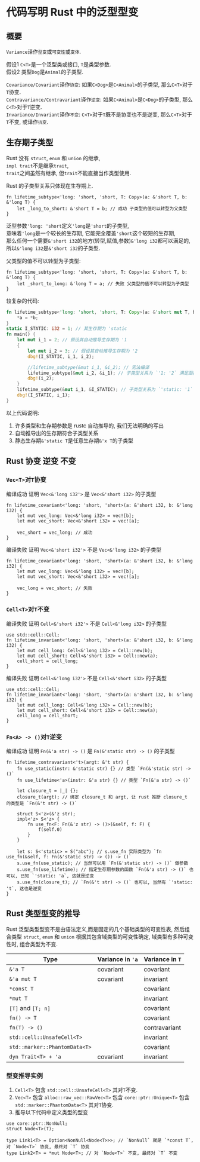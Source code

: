 # 代码写明 Rust 中的泛型型变

## 概要
`Variance`译作`型变`或`可变性`或`变体`.  

假设1 `C<T>`是一个泛型类或接口, `T`是类型参数.  
假设2 类型`Dog`是`Animal`的子类型.  

`Covariance/Covariant`译作`协变`: 如果`C<Dog>`是`C<Animal>`的子类型, 那么`C<T>`对于`T`协变.  
`Contravariance/Contravariant`译作`逆变`: 如果`C<Animal>`是`C<Dog>`的子类型, 那么`C<T>`对于`T`逆变.  
`Invariance/Invariant`译作`不变`: `C<T>`对于`T`既不是协变也不是逆变, 那么`C<T>`对于`T`不变, 或译作`抗变`.  

## 生存期子类型
Rust 没有 `struct`, `enum` 和 `union` 的继承,   
`impl trait`不是继承`trait`,   
`trait`之间虽然有继承, 但`trait`不能直接当作类型使用.  

Rust 的子类型关系只体现在生存期上. 
```rust,no_run
fn lifetime_subtype<'long: 'short, 'short, T: Copy>(a: &'short T, b: &'long T) {
    let _long_to_short: &'short T = b; // 成功 子类型的值可以转型为父类型
}
``` 
泛型参数`'long: 'short`定义`'long`是`'short`的子类型,   
意味着`'long`是一个较长的生存期, 它能完全覆盖`'short`这个较短的生存期,   
那么任何一个需要`&'short i32`的地方(转型,赋值,参数)`&'long i32`都可以满足的,   
所以`&'long i32`是`&'short i32`的子类型.  

父类型的值不可以转型为子类型:
```rust,no_run,compile_fail
fn lifetime_subtype<'long: 'short, 'short, T: Copy>(a: &'short T, b: &'long T) {
    let _short_to_long: &'long T = a; // 失败 父类型的值不可以转型为子类型
}
```

较复杂的代码:
```rust
fn lifetime_subtype<'long: 'short, 'short, T: Copy>(a: &'short mut T, b: &'long T) {
    *a = *b;
}
static I_STATIC: i32 = 1; // 其生存期为 'static
fn main() {
    let mut i_1 = 2; // 假设其自动推导生存期为 '1
    {
        let mut i_2 = 3; // 假设其自动推导生存期为 '2
        dbg!(I_STATIC, i_1, i_2);

        //lifetime_subtype(&mut i_1, &i_2); // 无法编译
        lifetime_subtype(&mut i_2, &i_1); // 子类型关系为 `'1: '2` 满足函数泛型条件 `'long: 'short`
        dbg!(i_2);
    }
    lifetime_subtype(&mut i_1, &I_STATIC); // 子类型关系为 `'static: '1`
    dbg!(I_STATIC, i_1);
}
```
以上代码说明:  
1. 许多类型和生存期参数是 rustc 自动推导的, 我们无法明确的写出
2. 自动推导出的生存期符合子类型关系
3. 静态生存期`&'static T`是任意生存期`&'x T`的子类型

## Rust 协变 逆变 不变

### `Vec<T>`对`T`协变
编译成功 证明 `Vec<&'long i32'>` 是 `Vec<&'short i32>` 的子类型
```rust,no_run
fn lifetime_covariant<'long: 'short, 'short>(a: &'short i32, b: &'long i32) {
    let mut vec_long: Vec<&'long i32> = vec![b];
    let mut vec_short: Vec<&'short i32> = vec![a];

    vec_short = vec_long; // 成功
}
```
编译失败 证明 `Vec<&'short i32'>` 不是 `Vec<&'long i32>` 的子类型
```rust,no_run,compile_fail
fn lifetime_covariant<'long: 'short, 'short>(a: &'short i32, b: &'long i32) {
    let mut vec_long: Vec<&'long i32> = vec![b];
    let mut vec_short: Vec<&'short i32> = vec![a];

    vec_long = vec_short; // 失败
}
```

### `Cell<T>`对`T`不变
编译失败 证明 `Cell<&'short i32'>` 不是 `Cell<&'long i32>` 的子类型
```no_run,compile_fail
use std::cell::Cell;
fn lifetime_invariant<'long: 'short, 'short>(a: &'short i32, b: &'long i32) {
    let mut cell_long: Cell<&'long i32> = Cell::new(b);
    let mut cell_short: Cell<&'short i32> = Cell::new(a);
    cell_short = cell_long;
}
```
编译失败 证明 `Cell<&'long i32'>` 不是 `Cell<&'short i32>` 的子类型
```no_run,compile_fail
use std::cell::Cell;
fn lifetime_invariant<'long: 'short, 'short>(a: &'short i32, b: &'long i32) {
    let mut cell_long: Cell<&'long i32> = Cell::new(b);
    let mut cell_short: Cell<&'short i32> = Cell::new(a);
    cell_long = cell_short;
}
```

### `Fn<A> -> ()`对`T`逆变
编译成功 证明 `Fn(&'a str) -> ()` 是 `Fn(&'static str) -> ()` 的子类型
```rust,no_run
fn lifetime_contravariant<'t>(argt: &'t str) {
    fn use_static(instr: &'static str) {} // 类型 `Fn(&'static str) -> ()`
    fn use_lifetime<'a>(instr: &'a str) {} // 类型 `Fn(&'a str) -> ()`

    let closure_t = |_| {};
    closure_t(argt); // 绑定 closure_t 和 argt, 让 rust 推断 closure_t 的类型是 `Fn(&'t str) -> ()`

    struct S<'z>(&'z str);
    impl<'z> S<'z> {
        fn use_fn<F: Fn(&'z str) -> ()>(&self, f: F) {
            f(self.0)
        }
    }

    let s: S<'static> = S("abc"); // s.use_fn 实际类型为 `fn use_fn(&self, f: Fn(&'static str) -> ()) -> ()`
    s.use_fn(use_static); // 当然可以用 `Fn(&'static str) -> ()` 做参数
    s.use_fn(use_lifetime); // 指定生存期参数的函数 `Fn(&'a str) -> ()` 也可以, 已知 `'static: 'a`, 这就是逆变
    s.use_fn(closure_t); // `Fn(&'t str) -> ()` 也可以, 当然有 `'static: 't`, 这也是逆变
}
```

## Rust 类型型变的推导

Rust 泛型类型型变不是由语法定义,而是固定的几个基础类型的可变性表,
然后组合类型 `struct`, `enum` 和 `union` 根据其包含域类型的可变性确定, 
域类型有多种可变性时, 组合类型为不变.

| Type                          | Variance in `'a`  | Variance in `T`   |
|-------------------------------|-------------------|-------------------|
| `&'a T`                       | covariant         | covariant         |
| `&'a mut T`                   | covariant         | invariant         |
| `*const T`                    |                   | covariant         |
| `*mut T`                      |                   | invariant         |
| `[T]` and `[T; n]`            |                   | covariant         |
| `fn() -> T`                   |                   | covariant         |
| `fn(T) -> ()`                 |                   | contravariant     |
| `std::cell::UnsafeCell<T>`    |                   | invariant         |
| `std::marker::PhantomData<T>` |                   | covariant         |
| `dyn Trait<T> + 'a`           | covariant         | invariant         |

### 型变推导实例
1. `Cell<T>` 包含 `std::cell::UnsafeCell<T>` 其对`T`不变.  
2. `Vec<T>` 包含 `alloc::raw_vec::RawVec<T>` 包含 `core::ptr::Unique<T>` 包含 `std::marker::PhantomData<T>` 其对`T`协变.  
3. 推导以下代码中定义类型的型变
```rust, no_run
use core::ptr::NonNull;
struct Node<T>(T);

type Link1<T> = Option<NonNull<Node<T>>>; // `NonNull` 就是 `*const T`, 对 `Node<T>` 协变, 最终对 `T` 协变
type Link2<T> = *mut Node<T>; // 对 `Node<T>` 不变, 最终对 `T` 不变
```
